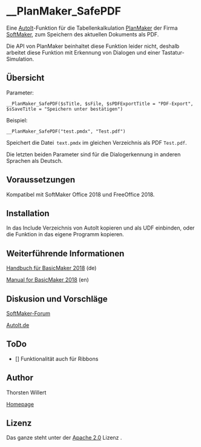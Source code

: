 # __PlanMaker_SafePDF

Eine [AutoIt](https://www.autoitscript.com/site/autoit/)-Funktion für die Tabellenkalkulation [PlanMaker](https://www.softmaker.de/softmaker-office-planmaker) der Firma [SoftMaker](https://www.softmaker.de/softmaker-office), zum Speichern des aktuellen Dokuments als PDF.

Die API von PlanMaker beinhaltet diese Funktion leider nicht, deshalb arbeitet diese Funktion mit Erkennung von Dialogen und einer Tastatur-Simulation.

## Übersicht

Parameter:
```autoit
__PlanMaker_SafePDF($sTitle, $sFile, $sPDFExportTitle = "PDF-Export", $sSaveTitle = "Speichern unter bestätigen")
```

Beispiel:
```autoit
__PlanMaker_SafePDF("test.pmdx", "Test.pdf")
```
Speichert die Datei` text.pmdx` im gleichen Verzeichnis als PDF `Test.pdf`.


Die letzten beiden Parameter sind für die Dialogerkennung in anderen Sprachen als Deutsch.


## Voraussetzungen

Kompatibel mit SoftMaker Office 2018 und FreeOffice 2018.


## Installation

In das Include Verzeichnis von AutoIt kopieren und als UDF einbinden, oder die Funktion in das eigene Programm kopieren.

## Weiterführende Informationen

[Handbuch für BasicMaker 2018](http://www.softmaker.net/down/bm2018manual_de.pdf) (de)

[Manual for BasicMaker 2018](http://www.softmaker.net/down/bm2018manual_en.pdf) (en)

## Diskusion und Vorschläge

[SoftMaker-Forum](https://forum.softmaker.de/viewtopic.php?f=276&t=25608#p123093)
                                            
[AutoIt.de](https://autoit.de/thread/85113-planmaker-udf-tabellenkalkulation-von-softmaker-office-und-freeoffice/)


## ToDo
- [] Funktionalität auch für Ribbons


## Author
Thorsten Willert

[Homepage](http://www.thorsten-willert.de/)

## Lizenz
Das ganze steht unter der [Apache 2.0](https://github.com/THWillert//__PlanMaker_SafePDF/blob/master/LICENSE) Lizenz
.
